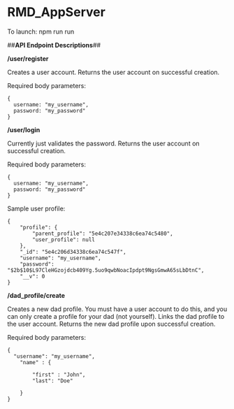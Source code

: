 # RMD_AppServer
To launch: npm run run

##**API Endpoint Descriptions**##

**/user/register**

Creates a user account. Returns the user account on successful creation.

Required body parameters:
```
{
  username: "my_username",
  password: "my_password"
}
```

**/user/login**

Currently just validates the password. Returns the user account on successful creation.

Required body parameters:
```
{
  username: "my_username",
  password: "my_password"
}
```

Sample user profile:
```
{
    "profile": {
        "parent_profile": "5e4c207e34338c6ea74c5480",
        "user_profile": null
    },
    "_id": "5e4c206d34338c6ea74c547f",
    "username": "my_username",
    "password": "$2b$10$L97CleHGzojdcb409Yg.5uo9qwbNoacIpdpt9NgsGmwA65sLbDtnC",
    "__v": 0
}
```

**/dad_profile/create**

Creates a new dad profile. You must have a user account to do this, and you can only create a profile for your dad (not yourself). Links the dad profile to the user account.
Returns the new dad profile upon successful creation.

Required body parameters:
```
{
  "username": "my_username",
	"name" : {

		"first" : "John",
		"last": "Doe"

	}
}
```
